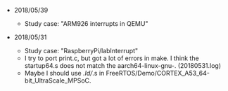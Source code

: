 * 2018/05/39
	*	Study case: "ARM926 interrupts in QEMU"

* 2018/05/31
	*	Study case: "RaspberryPi/labInterrupt"
	*	I try to port print.c, but got a lot of errors in make. I think the startup64.s does not match the aarch64-linux-gnu-. (20180531.log) 
	*	Maybe I should use *.ld/*.s in FreeRTOS/Demo/CORTEX_A53_64-bit_UltraScale_MPSoC.
